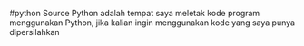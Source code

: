 #python
Source Python adalah tempat saya meletak kode program menggunakan Python, jika kalian ingin menggunakan kode yang saya punya dipersilahkan
